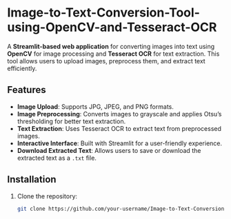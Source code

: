 # Image-to-Text-Conversion-Tool-using-OpenCV-and-Tesseract-OCR

A **Streamlit-based web application** for converting images into text using **OpenCV** for image processing and **Tesseract OCR** for text extraction. This tool allows users to upload images, preprocess them, and extract text efficiently.

## Features
- **Image Upload**: Supports JPG, JPEG, and PNG formats.
- **Image Preprocessing**: Converts images to grayscale and applies Otsu’s thresholding for better text extraction.
- **Text Extraction**: Uses Tesseract OCR to extract text from preprocessed images.
- **Interactive Interface**: Built with Streamlit for a user-friendly experience.
- **Download Extracted Text**: Allows users to save or download the extracted text as a `.txt` file.

## Installation
1. Clone the repository:
   ```bash
   git clone https://github.com/your-username/Image-to-Text-Conversion-Tool.git
